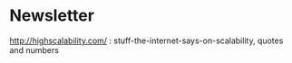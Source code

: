 # Newsletter 
http://highscalability.com/ : stuff-the-internet-says-on-scalability, quotes and numbers
